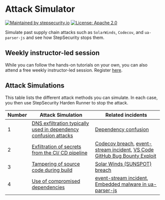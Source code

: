 # Attack Simulator

[![Maintained by stepsecurity.io](https://img.shields.io/badge/maintained%20by-stepsecurity.io-blueviolet)](https://stepsecurity.io/?utm_source=github&utm_medium=organic_oss&utm_campaign=harden-runner)
[![License: Apache 2.0](https://img.shields.io/badge/License-Apache%202.0-blue.svg)](https://raw.githubusercontent.com/step-security/harden-runner/main/LICENSE)

Simulate past supply chain attacks such as `SolarWinds`, `Codecov`, and `ua-parser-js` and see how StepSecurity stops them.

## Weekly instructor-led session

While you can follow the hands-on tutorials on your own, you can also attend a free weekly instructor-led session. 
Register [here](https://calendly.com/varunsh-step/supply-chain-goat).

## Attack Simulations

This table lists the different attack methods you can simulate. In each case, you then use StepSecurity Harden Runner to stop the attack.

| Number | Attack Simulation                                                                          | Related incidents                                                                                                                                                                                                                                                                                                             |
| ------ | ------------------------------------------------------------------------------------------ | ----------------------------------------------------------------------------------------------------------------------------------------------------------------------------------------------------------------------------------------------------------------------------------------------------------------------------- |
| 1      | [DNS exfiltration typically used in dependency confusion attacks](docs/DNSExfiltration.md) | [Dependency confusion](https://medium.com/@alex.birsan/dependency-confusion-4a5d60fec610)                                                                                                                                                                                                                                     |
| 2      | [Exfiltration of secrets from the CI/ CD pipeline](docs/RestrictOutboundTraffic.md)        | [Codecov breach](https://about.codecov.io/security-update/), [event-stream incident](https://blog.npmjs.org/post/180565383195/details-about-the-event-stream-incident.html), [VS Code GitHub Bug Bounty Exploit](https://www.bleepingcomputer.com/news/security/heres-how-a-researcher-broke-into-microsoft-vs-codes-github/) |
| 3      | [Tampering of source code during build](docs/MonitorSourceCode.md)                         | [Solar Winds (SUNSPOT) breach](http://crowdstrike.com/blog/sunspot-malware-technical-analysis/)                                                                                                                                                                                                                               |
| 4      | [Use of compromised dependencies](docs/CompromisedDependency.md)                           | [event-stream incident](https://blog.npmjs.org/post/180565383195/details-about-the-event-stream-incident.html), [Embedded malware in ua-parser-js](https://github.com/advisories/GHSA-pjwm-rvh2-c87w)                                                                                                                         |
